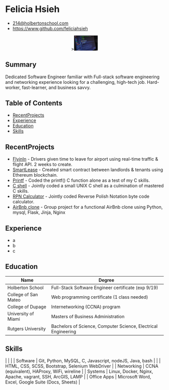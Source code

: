 # Felicia Hsieh
* 214@holbertonschool.com
* https://www.github.com/feliciahsieh

<p align="center">><img src="https://github.com/feliciahsieh/resume/blob/master/ComputerScreen.png" style="height:15%;width:15%" /></p>

## Summary
Dedicated Software Engineer familiar with Full-stack software engineering and networking experience looking for a challenging, high-tech job. Hard-worker, fast-learner, and business savvy.

## Table of Contents
* [RecentProjects](#recentprojects)
* [Experience](#experience)
* [Education](#education)
* [Skills](#skills)

## RecentProjects
* [FlyinIn](https://github.com/feliciahsieh/flyinin) - Drivers given time to leave for airport using real-time traffic & flight API. 2 weeks to create.
* [SmartLease](https://smartlease.github.io/Ethereum/) - Created smart contract between landlords & tenants using Ethereum blockchain.
* [Printf](https://github.com/feliciahsieh/printf) - Coded the printf() C function alone as a test of my C skills.
* [C shell](https://github.com/feliciahsieh/shell) - Jointly coded a small UNIX C shell as a culmination of mastered C skills.
* [RPN Calculator](https://github.com/feliciahsieh/monty) - Jointly coded Reverse Polish Notation byte code calculator.
* [AirBnb clone](https://github.com/feliciahsieh/AirBnB_clone_v3) - Group project for a functional AirBnb clone using Python, mysql, Flask, Jinja, Nginx

## Experience
* a
* b
* c

## Education
|  Name                |    Degree                                                      |
|----------------------|----------------------------------------------------------------|
| Holberton School     | Full-Stack Software Engineer certificate (exp 9/19)            |
| College of San Mateo | Web programming certificate (1 class needed)                   |
| College of Dupage    | Internetworking (CCNA) program                                 |
| University of Miami  | Masters of Business Administration                             |
| Rutgers University   | Bachelors of Science, Computer Science, Electrical Engineering |

## Skills

|                |                                                                      |
| Software       | Git, Python, MySQL, C, Javascript, nodeJS, Java, bash                |
|                | HTML, CSS, SCSS, Bootstrap, Selenium WebDriver                       |
| Networking     | CCNA (equivalent), HAProxy, WiFi, wireline                           |
| Systems        | Linux, Docker, Nginx, Apache, vagrant, SSH, ArcGIS, LAMP             |
| Office Apps    | Microsoft Word, Excel, Google Suite (Docs, Sheets)                   |